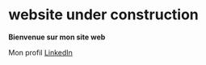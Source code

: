 # website under construction

**Bienvenue sur mon site web**

Mon profil [LinkedIn](https://www.linkedin.com/in/inès-ely-5323132b1/)
